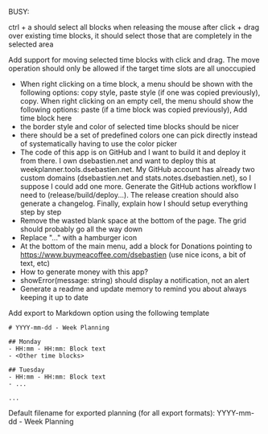BUSY:


ctrl + a should select all blocks
when releasing the mouse after click + drag over existing time blocks, it should select those that are completely in the selected area

Add support for moving selected time blocks with click and drag. The move operation should only be allowed if the target time slots are all unoccupied

- When right clicking on a time block, a menu should be shown with the following options: copy style, paste style (if one was copied previously), copy. When right clicking on an empty cell, the menu should show the following options: paste (if a time block was copied previously), Add time block here
- the border style and color of selected time blocks should be nicer
- there should be a set of predefined colors one can pick directly instead of systematically having to use the color picker
- The code of this app is on GitHub and I want to build it and deploy it from there. I own dsebastien.net and want to deploy this at weekplanner.tools.dsebastien.net. My GitHub account has already two custom domains (dsebastien.net and stats.notes.dsebastien.net), so I suppose I could add one more. Generate the GitHub actions workflow I need to (release/build/deploy...). The release creation should also generate a changelog. Finally, explain how I should setup everything step by step
- Remove the wasted blank space at the bottom of the page. The grid should probably go all the way down
- Replace "..." with a hamburger icon
- At the bottom of the main menu, add a block for Donations pointing to https://www.buymeacoffee.com/dsebastien (use nice icons, a bit of text, etc)
- How to generate money with this app?
- showError(message: string) should display a notification, not an alert
- Generate a readme and update memory to remind you about always keeping it up to date

Add export to Markdown option using the following template

```
# YYYY-mm-dd - Week Planning

## Monday
- HH:mm - HH:mm: Block text
- <Other time blocks>

## Tuesday
- HH:mm - HH:mm: Block text
- ...

...

```


Default filename for exported planning (for all export formats): YYYY-mm-dd - Week Planning